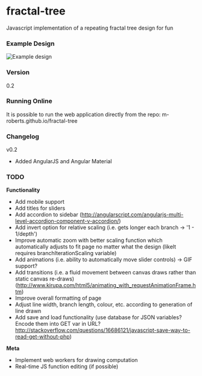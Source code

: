# fractal-tree
Javascript implementation of a repeating fractal tree design for fun

### Example Design
![Example design](http://i.imgur.com/9ZSK97P.png "Example design")

### Version
0.2

### Running Online
It is possible to run the web application directly from the repo:
m-roberts.github.io/fractal-tree

### Changelog

v0.2
  - Added AngularJS and Angular Material

### TODO
  **Functionality**
  - Add mobile support
  - Add titles for sliders
  - Add accordion to sidebar (http://angularscript.com/angularjs-multi-level-accordion-component-v-accordion/)
  - Add invert option for relative scaling (i.e. gets longer each branch -> '1 - 1/depth')
  - Improve automatic zoom with better scaling function which automatically adjusts to fit page no matter what the design (likelt requires branchIterationScaling variable)
  - Add animations (i.e. ability to automatically move slider controls) -> GIF support?
  - Add transitions (i.e. a fluid movement between canvas draws rather than static canvas re-draws) (http://www.kirupa.com/html5/animating_with_requestAnimationFrame.htm)
  - Improve overall formatting of page
  - Adjust line width, branch length, colour, etc. according to generation of line drawn
  - Add save and load functionality (use database for JSON variables? Encode them into GET var in URL? http://stackoverflow.com/questions/16686121/javascript-save-way-to-read-get-without-php)

  **Meta**
  - Implement web workers for drawing computation
  - Real-time JS function editing (if possible)